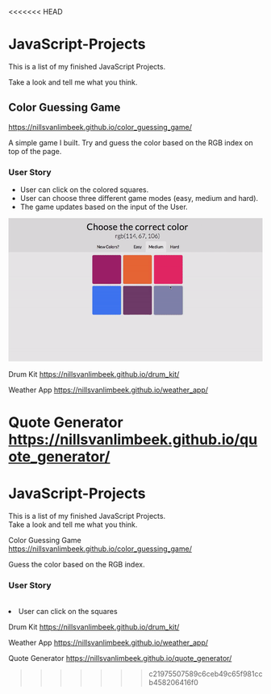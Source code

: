 <<<<<<< HEAD
# JavaScript-Projects

This is a list of my finished JavaScript Projects.

Take a look and tell me what you think.

## Color Guessing Game
https://nillsvanlimbeek.github.io/color_guessing_game/

A simple game I built. Try and guess the color based on the RGB index on top of the page.

### User Story
* User can click on the colored squares.
* User can choose three different game modes (easy, medium and hard).
* The game updates based on the input of the User.

![Color Guessing Game](./project_images/color_guessing_game.gif)



Drum Kit
https://nillsvanlimbeek.github.io/drum_kit/

Weather App
https://nillsvanlimbeek.github.io/weather_app/

Quote Generator
https://nillsvanlimbeek.github.io/quote_generator/
=======
# JavaScript-Projects

This is a list of my finished JavaScript Projects.<br>
Take a look and tell me what you think.<br>

Color Guessing Game<br>
https://nillsvanlimbeek.github.io/color_guessing_game/<br>

Guess the color based on the RGB index.<br>

<h3>User Story</h3><br>
<li>User can click on the squares</li>


Drum Kit
https://nillsvanlimbeek.github.io/drum_kit/

Weather App
https://nillsvanlimbeek.github.io/weather_app/

Quote Generator
https://nillsvanlimbeek.github.io/quote_generator/
>>>>>>> c21975507589c6ceb49c65f981ccb458206416f0
